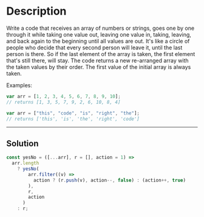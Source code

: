 # Description

Write a code that receives an array of numbers or strings, goes one by one through it while taking one value out, leaving one value in, taking, leaving, and back again to the beginning until all values are out.
It's like a circle of people who decide that every second person will leave it, until the last person is there. So if the last element of the array is taken, the first element that's still there, will stay.
The code returns a new re-arranged array with the taken values by their order. The first value of the initial array is always taken.

Examples:

```js
var arr = [1, 2, 3, 4, 5, 6, 7, 8, 9, 10];
// returns [1, 3, 5, 7, 9, 2, 6, 10, 8, 4]

var arr = ["this", "code", "is", "right", "the"];
// returns ['this', 'is', 'the', 'right', 'code']
```

---

## Solution

```js
const yesNo = ([...arr], r = [], action = 1) =>
  arr.length
    ? yesNo(
        arr.filter((v) =>
          action ? (r.push(v), action--, false) : (action++, true)
        ),
        r,
        action
      )
    : r;
```
